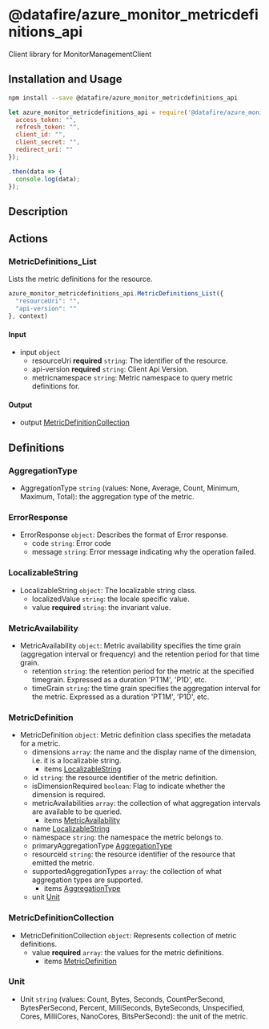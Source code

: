 # @datafire/azure_monitor_metricdefinitions_api

Client library for MonitorManagementClient

## Installation and Usage
```bash
npm install --save @datafire/azure_monitor_metricdefinitions_api
```
```js
let azure_monitor_metricdefinitions_api = require('@datafire/azure_monitor_metricdefinitions_api').create({
  access_token: "",
  refresh_token: "",
  client_id: "",
  client_secret: "",
  redirect_uri: ""
});

.then(data => {
  console.log(data);
});
```

## Description



## Actions

### MetricDefinitions_List
Lists the metric definitions for the resource.


```js
azure_monitor_metricdefinitions_api.MetricDefinitions_List({
  "resourceUri": "",
  "api-version": ""
}, context)
```

#### Input
* input `object`
  * resourceUri **required** `string`: The identifier of the resource.
  * api-version **required** `string`: Client Api Version.
  * metricnamespace `string`: Metric namespace to query metric definitions for.

#### Output
* output [MetricDefinitionCollection](#metricdefinitioncollection)



## Definitions

### AggregationType
* AggregationType `string` (values: None, Average, Count, Minimum, Maximum, Total): the aggregation type of the metric.

### ErrorResponse
* ErrorResponse `object`: Describes the format of Error response.
  * code `string`: Error code
  * message `string`: Error message indicating why the operation failed.

### LocalizableString
* LocalizableString `object`: The localizable string class.
  * localizedValue `string`: the locale specific value.
  * value **required** `string`: the invariant value.

### MetricAvailability
* MetricAvailability `object`: Metric availability specifies the time grain (aggregation interval or frequency) and the retention period for that time grain.
  * retention `string`: the retention period for the metric at the specified timegrain.  Expressed as a duration 'PT1M', 'P1D', etc.
  * timeGrain `string`: the time grain specifies the aggregation interval for the metric. Expressed as a duration 'PT1M', 'P1D', etc.

### MetricDefinition
* MetricDefinition `object`: Metric definition class specifies the metadata for a metric.
  * dimensions `array`: the name and the display name of the dimension, i.e. it is a localizable string.
    * items [LocalizableString](#localizablestring)
  * id `string`: the resource identifier of the metric definition.
  * isDimensionRequired `boolean`: Flag to indicate whether the dimension is required.
  * metricAvailabilities `array`: the collection of what aggregation intervals are available to be queried.
    * items [MetricAvailability](#metricavailability)
  * name [LocalizableString](#localizablestring)
  * namespace `string`: the namespace the metric belongs to.
  * primaryAggregationType [AggregationType](#aggregationtype)
  * resourceId `string`: the resource identifier of the resource that emitted the metric.
  * supportedAggregationTypes `array`: the collection of what aggregation types are supported.
    * items [AggregationType](#aggregationtype)
  * unit [Unit](#unit)

### MetricDefinitionCollection
* MetricDefinitionCollection `object`: Represents collection of metric definitions.
  * value **required** `array`: the values for the metric definitions.
    * items [MetricDefinition](#metricdefinition)

### Unit
* Unit `string` (values: Count, Bytes, Seconds, CountPerSecond, BytesPerSecond, Percent, MilliSeconds, ByteSeconds, Unspecified, Cores, MilliCores, NanoCores, BitsPerSecond): the unit of the metric.


